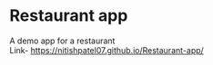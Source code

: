 # Restaurant app

A demo app for a restaurant<br />
Link- https://nitishpatel07.github.io/Restaurant-app/
